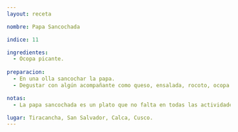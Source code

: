 ```yaml
---
layout: receta

nombre: Papa Sancochada

indice: 11

ingredientes:
  - Ocopa picante. 
 
preparacion:
  - En una olla sancochar la papa. 
  - Degustar con algún acompañante como queso, ensalada, rocoto, ocopa picante o solamente papa sancochada.

notas:
  - La papa sancochada es un plato que no falta en todas las actividades que se realizan en la comunidad de Tiracancha.

lugar: Tiracancha, San Salvador, Calca, Cusco. 
---
```

